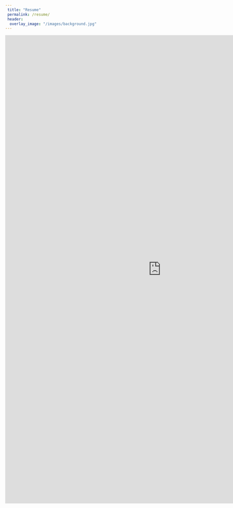 ```yaml
---
 title: "Resume"
 permalink: /resume/
 header:
  overlay_image: "/images/background.jpg"
---
```


<p>
  <iframe frameborder="0" scrolling="no"
     width="1000" height="1500"
     src="https://jmmerrell.github.io/resume.pdf#zoom=115">
  </iframe>
</p>